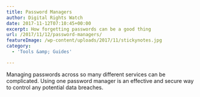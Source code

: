 ```yaml
---
title: Password Managers
author: Digital Rights Watch
date: 2017-11-12T07:10:45+00:00
excerpt: How forgetting passwords can be a good thing
url: /2017/11/12/password-managers/
featureImage: /wp-content/uploads/2017/11/stickynotes.jpg
category:
  - 'Tools &amp; Guides'

---
```

Managing passwords across so many different services can be complicated. Using one password manager is an effective and secure way to control any potential data breaches.
